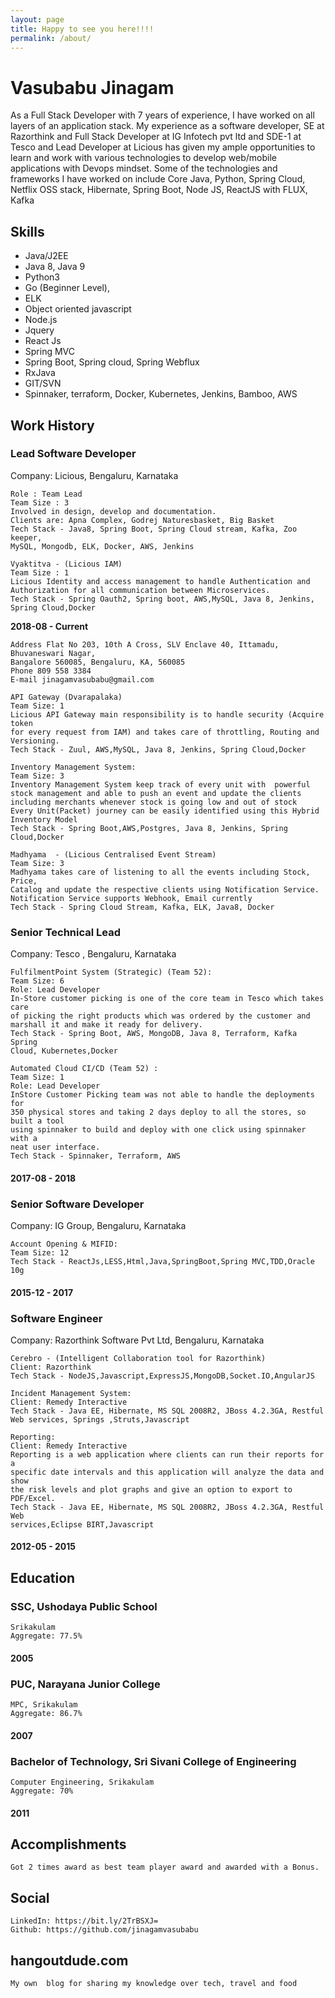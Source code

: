 ```yaml
---
layout: page
title: Happy to see you here!!!!
permalink: /about/
---
```

# Vasubabu Jinagam


As a Full Stack Developer with 7 years of experience, I have worked on all layers of
an application stack. My experience as a software developer, SE at Razorthink and
Full Stack Developer at IG Infotech pvt ltd and SDE-1 at Tesco and Lead Developer
at Licious has given my ample opportunities to learn and work with various
technologies to develop web/mobile applications with Devops mindset. Some of the
technologies and frameworks I have worked on include Core Java, Python, Spring
Cloud, Netflix OSS stack, Hibernate, Spring Boot, Node JS, ReactJS with FLUX, Kafka


## Skills
* Java/J2EE
* Java 8, Java 9 
* Python3 
* Go (Beginner Level), 
* ELK
* Object oriented javascript
* Node.js
* Jquery 
* React Js
* Spring MVC
* Spring Boot, Spring cloud, Spring Webflux
* RxJava
* GIT/SVN
* Spinnaker, terraform, Docker, Kubernetes, Jenkins, Bamboo, AWS

## Work History
### Lead Software Developer
Company:  Licious, Bengaluru, Karnataka
``` Merchant Integration Platform - ( Sell Licious Meat in external Market place)
Role : Team Lead
Team Size : 3
Involved in design, develop and documentation.
Clients are: Apna Complex, Godrej Naturesbasket, Big Basket
Tech Stack - Java8, Spring Boot, Spring Cloud stream, Kafka, Zoo keeper,
MySQL, Mongodb, ELK, Docker, AWS, Jenkins
```
```
Vyaktitva - (Licious IAM)
Team Size : 1
Licious Identity and access management to handle Authentication and
Authorization for all communication between Microservices.
Tech Stack - Spring Oauth2, Spring boot, AWS,MySQL, Java 8, Jenkins,
Spring Cloud,Docker
```
**2018-08 - Current**

```
Address Flat No 203, 10th A Cross, SLV Enclave 40, Ittamadu, Bhuvaneswari Nagar,
Bangalore 560085, Bengaluru, KA, 560085
Phone 809 558 3384
E-mail jinagamvasubabu@gmail.com
```

```
API Gateway (Dvarapalaka)
Team Size: 1
Licious API Gateway main responsibility is to handle security (Acquire token
for every request from IAM) and takes care of throttling, Routing and
Versioning.
Tech Stack - Zuul, AWS,MySQL, Java 8, Jenkins, Spring Cloud,Docker
```
```
Inventory Management System:
Team Size: 3
Inventory Management System keep track of every unit with  powerful
stock management and able to push an event and update the clients
including merchants whenever stock is going low and out of stock
Every Unit(Packet) journey can be easily identified using this Hybrid
Inventory Model
Tech Stack - Spring Boot,AWS,Postgres, Java 8, Jenkins, Spring
Cloud,Docker
```
```
Madhyama  - (Licious Centralised Event Stream)
Team Size: 3
Madhyama takes care of listening to all the events including Stock, Price,
Catalog and update the respective clients using Notification Service. 
Notification Service supports Webhook, Email currently
Tech Stack - Spring Cloud Stream, Kafka, ELK, Java8, Docker
```
### Senior Technical Lead
Company: Tesco , Bengaluru, Karnataka 
```
FulfilmentPoint System (Strategic) (Team 52):
Team Size: 6
Role: Lead Developer
In-Store customer picking is one of the core team in Tesco which takes care
of picking the right products which was ordered by the customer and
marshall it and make it ready for delivery.
Tech Stack - Spring Boot, AWS, MongoDB, Java 8, Terraform, Kafka Spring
Cloud, Kubernetes,Docker
```
```
Automated Cloud CI/CD (Team 52) :
Team Size: 1
Role: Lead Developer
InStore Customer Picking team was not able to handle the deployments for
350 physical stores and taking 2 days deploy to all the stores, so built a tool
using spinnaker to build and deploy with one click using spinnaker with a
neat user interface.
Tech Stack - Spinnaker, Terraform, AWS
```
#### 2017-08 - 2018
### Senior Software Developer
Company: IG Group, Bengaluru, Karnataka
```
Account Opening & MIFID:
Team Size: 12
Tech Stack - ReactJs,LESS,Html,Java,SpringBoot,Spring MVC,TDD,Oracle 10g
```
#### 2015-12 - 2017
### Software Engineer
Company: Razorthink Software Pvt Ltd, Bengaluru, Karnataka

```
Cerebro - (Intelligent Collaboration tool for Razorthink)
Client: Razorthink
Tech Stack - NodeJS,Javascript,ExpressJS,MongoDB,Socket.IO,AngularJS
```
```
Incident Management System:
Client: Remedy Interactive
Tech Stack - Java EE, Hibernate, MS SQL 2008R2, JBoss 4.2.3GA, Restful
Web services, Springs ,Struts,Javascript
```
```
Reporting:
Client: Remedy Interactive
Reporting is a web application where clients can run their reports for a
specific date intervals and this application will analyze the data and show
the risk levels and plot graphs and give an option to export to PDF/Excel.
Tech Stack - Java EE, Hibernate, MS SQL 2008R2, JBoss 4.2.3GA, Restful Web
services,Eclipse BIRT,Javascript
```
#### 2012-05 - 2015

## Education

### SSC, Ushodaya Public School

```
Srikakulam
Aggregate: 77.5%
```
#### 2005

### PUC, Narayana Junior College

```
MPC, Srikakulam
Aggregate: 86.7%
```
#### 2007

### Bachelor of Technology, Sri Sivani College of Engineering

```
Computer Engineering, Srikakulam
Aggregate: 70%
```
#### 2011

## Accomplishments

```
Got 2 times award as best team player award and awarded with a Bonus.
```
## Social

```
LinkedIn: https://bit.ly/2TrBSXJ=
Github: https://github.com/jinagamvasubabu
```
## hangoutdude.com

```
My own  blog for sharing my knowledge over tech, travel and food
```



